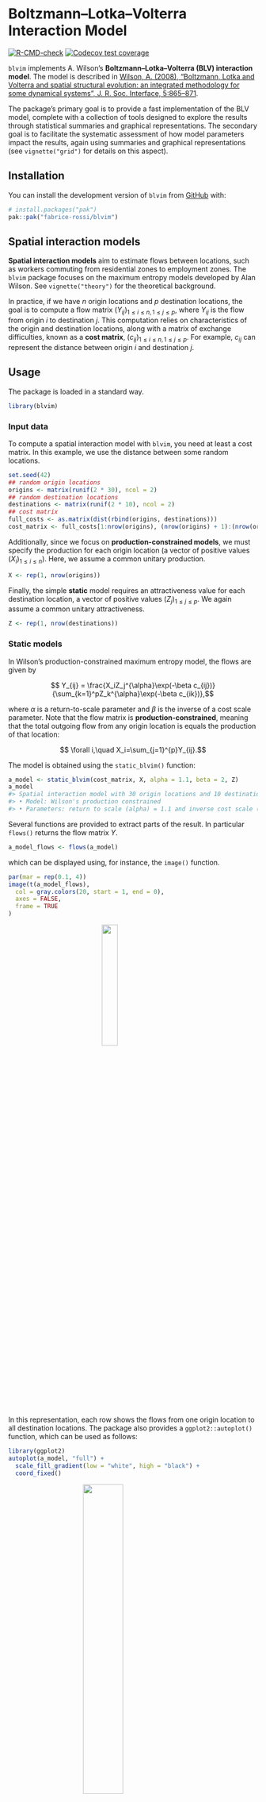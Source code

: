<!-- README.md is generated from README.Rmd. Please edit that file -->

# Boltzmann–Lotka–Volterra Interaction Model

<!-- badges: start -->

[![R-CMD-check](https://github.com/fabrice-rossi/blvim/actions/workflows/R-CMD-check.yaml/badge.svg)](https://github.com/fabrice-rossi/blvim/actions/workflows/R-CMD-check.yaml)
[![Codecov test
coverage](https://codecov.io/gh/fabrice-rossi/blvim/graph/badge.svg)](https://app.codecov.io/gh/fabrice-rossi/blvim)

<!-- badges: end -->

`blvim` implements A. Wilson’s **Boltzmann–Lotka–Volterra (BLV)
interaction model**. The model is described in [Wilson, A. (2008),
“Boltzmann, Lotka and Volterra and spatial structural evolution: an
integrated methodology for some dynamical systems”, J. R. Soc.
Interface, 5:865–871](http://dx.doi.org/10.1098/rsif.2007.1288).

The package’s primary goal is to provide a fast implementation of the
BLV model, complete with a collection of tools designed to explore the
results through statistical summaries and graphical representations. The
secondary goal is to facilitate the systematic assessment of how model
parameters impact the results, again using summaries and graphical
representations (see `vignette("grid")` for details on this aspect).

## Installation

You can install the development version of `blvim` from
[GitHub](https://github.com/) with:

``` r
# install.packages("pak")
pak::pak("fabrice-rossi/blvim")
```

## Spatial interaction models

**Spatial interaction models** aim to estimate flows between locations,
such as workers commuting from residential zones to employment zones.
The `blvim` package focuses on the maximum entropy models developed by
Alan Wilson. See `vignette("theory")` for the theoretical background.

In practice, if we have $`n`$ origin locations and $`p`$ destination
locations, the goal is to compute a flow matrix
$`(Y_{ij})_{1\leq i\leq n, 1\leq j\leq p}`$, where $`Y_{ij}`$ is the
flow from origin $`i`$ to destination $`j`$. This computation relies on
characteristics of the origin and destination locations, along with a
matrix of exchange difficulties, known as a **cost matrix**,
$`(c_{ij})_{1\leq i\leq n, 1\leq j\leq p}`$. For example, $`c_{ij}`$ can
represent the distance between origin $`i`$ and destination $`j`$.

## Usage

The package is loaded in a standard way.

``` r
library(blvim)
```

### Input data

To compute a spatial interaction model with `blvim`, you need at least a
cost matrix. In this example, we use the distance between some random
locations.

``` r
set.seed(42)
## random origin locations
origins <- matrix(runif(2 * 30), ncol = 2)
## random destination locations
destinations <- matrix(runif(2 * 10), ncol = 2)
## cost matrix
full_costs <- as.matrix(dist(rbind(origins, destinations)))
cost_matrix <- full_costs[1:nrow(origins), (nrow(origins) + 1):(nrow(origins) + nrow(destinations))]
```

Additionally, since we focus on **production-constrained models**, we
must specify the production for each origin location (a vector of
positive values $`(X_i)_{1\leq i\leq n}`$). Here, we assume a common
unitary production.

``` r
X <- rep(1, nrow(origins))
```

Finally, the simple **static** model requires an attractiveness value
for each destination location, a vector of positive values
$`(Z_j)_{1\leq j\leq p}`$. We again assume a common unitary
attractiveness.

``` r
Z <- rep(1, nrow(destinations))
```

### Static models

In Wilson’s production-constrained maximum entropy model, the flows are
given by

``` math

Y_{ij} = \frac{X_iZ_j^{\alpha}\exp(-\beta c_{ij})}{\sum_{k=1}^pZ_k^{\alpha}\exp(-\beta c_{ik})},
```

where $`\alpha`$ is a return-to-scale parameter and $`\beta`$ is the
inverse of a cost scale parameter. Note that the flow matrix is
**production-constrained**, meaning that the total outgoing flow from
any origin location is equals the production of that location:

``` math

\forall i,\quad X_i=\sum_{j=1}^{p}Y_{ij}.
```

The model is obtained using the `static_blvim()` function:

``` r
a_model <- static_blvim(cost_matrix, X, alpha = 1.1, beta = 2, Z)
a_model
#> Spatial interaction model with 30 origin locations and 10 destination locations
#> • Model: Wilson's production constrained
#> • Parameters: return to scale (alpha) = 1.1 and inverse cost scale (beta) = 2
```

Several functions are provided to extract parts of the result. In
particular `flows()` returns the flow matrix $`Y`$.

``` r
a_model_flows <- flows(a_model)
```

which can be displayed using, for instance, the `image()` function.

``` r
par(mar = rep(0.1, 4))
image(t(a_model_flows),
  col = gray.colors(20, start = 1, end = 0),
  axes = FALSE,
  frame = TRUE
)
```

<img src="man/figures/README-a_flow-1.png" width="25%" style="display: block; margin: auto;" />

In this representation, each row shows the flows from one origin
location to all destination locations. The package also provides a
`ggplot2::autoplot()` function, which can be used as follows:

``` r
library(ggplot2)
autoplot(a_model, "full") +
  scale_fill_gradient(low = "white", high = "black") +
  coord_fixed()
```

<img src="man/figures/README-a_flow_ggplot2-1.png" width="40%" style="display: block; margin: auto;" />

``` r
b_model <- static_blvim(cost_matrix, X, alpha = 1.1, beta = 15, Z)
b_model
#> Spatial interaction model with 30 origin locations and 10 destination locations
#> • Model: Wilson's production constrained
#> • Parameters: return to scale (alpha) = 1.1 and inverse cost scale (beta) = 15
```

``` r
autoplot(b_model) +
  scale_fill_gradient(low = "white", high = "black") +
  coord_fixed()
```

<img src="man/figures/README-b_flow-1.png" width="40%" style="display: block; margin: auto;" />

As the two figures above exemplify, different values of the parameters
$`\alpha`$ and $`\beta`$ result in more or less concentrated flows.

### Dynamic models

A. Wilson’s **Boltzmann–Lotka–Volterra (BLV) interaction model** builds
upon the production-constrained maximum entropy model. The core idea is
to update the attractiveness of the destination locations based on their
incoming flows.

Ideally, we aim for the following condition to hold in the limit:

``` math

Z_j =\sum_{i=1}^{n}Y_{ij}, 
```

where the flows are given by the equations above. The model is estimated
using the `blvim()` function as follows.

``` r
a_blv_model <- blvim(cost_matrix, X, alpha = 1.1, beta = 2, Z)
a_blv_model
#> Spatial interaction model with 30 origin locations and 10 destination locations
#> • Model: Wilson's production constrained
#> • Parameters: return to scale (alpha) = 1.1 and inverse cost scale (beta) = 2
#> ℹ The BLV model converged after 5800 iterations.
```

Notice that we start with some initial values of the attractiveness, but
the final values are different. These final values can be obtained using
the `attractiveness()` function (and visualised here using a bar plot).

``` r
par(mar = c(0.1, 4, 1, 0))
a_final_Z <- attractiveness(a_blv_model)
barplot(a_final_Z)
```

<img src="man/figures/README-a_blv_Z-1.png" width="80%" style="display: block; margin: auto;" />
In this particular example, one destination location acts as a global
attractor of all the flows. This pattern is also visible in the final
flow matrix.

``` r
autoplot(a_blv_model) +
  scale_fill_gradient(low = "white", high = "black")
```

<img src="man/figures/README-a_blv_flow-1.png" width="40%" style="display: block; margin: auto;" />

The `autoplot()` function can also be used to show the destination flows
or the attractivenesses values:

``` r
autoplot(a_blv_model, "attractiveness")
```

<img src="man/figures/README-a_blv_Z_ggplot2-1.png" width="100%" />

Naturally, the results are strongly influenced by the parameters, as
shown in this second example.

``` r
b_blv_model <- blvim(cost_matrix, X, alpha = 1.1, beta = 15, Z)
b_blv_model
#> Spatial interaction model with 30 origin locations and 10 destination locations
#> • Model: Wilson's production constrained
#> • Parameters: return to scale (alpha) = 1.1 and inverse cost scale (beta) = 15
#> ℹ The BLV model converged after 13300 iterations.
```

``` r
autoplot(b_blv_model, "attractiveness")
```

<img src="man/figures/README-b_blv_Z-1.png" width="100%" />

``` r
autoplot(b_blv_model) +
  scale_fill_gradient(low = "white", high = "black")
```

<img src="man/figures/README-b_blv_flow-1.png" width="40%" style="display: block; margin: auto;" />
